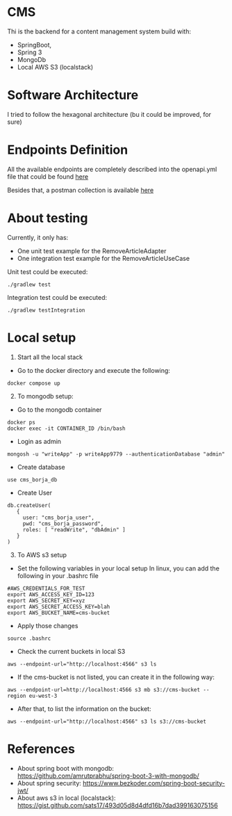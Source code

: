 # CMS
Thi is the backend for a content management system build with:
- SpringBoot, 
- Spring 3 
- MongoDb
- Local AWS S3 (localstack)

# Software Architecture
I tried to follow the hexagonal architecture (bu it could be improved, for sure)

# Endpoints Definition
All the available endpoints are completely described into the openapi.yml file that could be found [here](/docs/api/openapi.yml)

Besides that, a postman collection is available [here](/docs/postman-collection/cms-borja.json)

# About testing
Currently, it only has:
- One unit test example for the RemoveArticleAdapter
- One integration test example for the RemoveArticleUseCase

Unit test could be executed:
```shell
./gradlew test
```

Integration test could be executed:
```shell
./gradlew testIntegration
```

# Local setup
1. Start all the local stack
- Go to the docker directory and execute the following:
```shell
docker compose up
```

2. To mongodb setup:
- Go to the mongodb container
```shell
docker ps
docker exec -it CONTAINER_ID /bin/bash
```
- Login as admin
```shell
mongosh -u "writeApp" -p writeApp9779 --authenticationDatabase "admin"
```

- Create database
```shell
use cms_borja_db
```

- Create User
```shell
db.createUser(
   {
     user: "cms_borja_user",
     pwd: "cms_borja_password",
     roles: [ "readWrite", "dbAdmin" ]
   }
)
```

3. To AWS s3 setup
- Set the following variables in your local setup
  In linux, you can add the following in your .bashrc file
```shell
#AWS_CREDENTIALS_FOR_TEST
export AWS_ACCESS_KEY_ID=123
export AWS_SECRET_KEY=xyz
export AWS_SECRET_ACCESS_KEY=blah
export AWS_BUCKET_NAME=cms-bucket
```

- Apply those changes
```shell
source .bashrc
```

- Check the current buckets in local S3
```shell
aws --endpoint-url="http://localhost:4566" s3 ls
```

- If the cms-bucket is not listed, you can create it in the following way:
```shell
aws --endpoint-url=http://localhost:4566 s3 mb s3://cms-bucket --region eu-west-3
```

- After that, to list the information on the bucket:
```shell
aws --endpoint-url="http://localhost:4566" s3 ls s3://cms-bucket
```

# References
- About spring boot with mongodb: https://github.com/amrutprabhu/spring-boot-3-with-mongodb/
- About spring security: https://www.bezkoder.com/spring-boot-security-jwt/
- About aws s3 in local (localstack): https://gist.github.com/sats17/493d05d8d4dfd16b7dad399163075156

